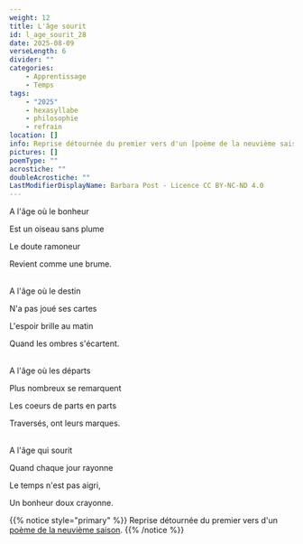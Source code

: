 ```yaml
---
weight: 12
title: L'âge sourit
id: l_age_sourit_28
date: 2025-08-09
verseLength: 6
divider: ""
categories:
    - Apprentissage
    - Temps
tags:
    - "2025"
    - hexasyllabe
    - philosophie
    - refrain
location: []
info: Reprise détournée du premier vers d'un [poème de la neuvième saison](../9_neuvieme_saison/a_l_age_ou_le_bonheur).
pictures: []
poemType: ""
acrostiche: ""
doubleAcrostiche: ""
LastModifierDisplayName: Barbara Post - Licence CC BY-NC-ND 4.0
---
```

A l'âge où le bonheur

Est un oiseau sans plume

Le doute ramoneur

Revient comme une brume.

 \
A l'âge où le destin

N'a pas joué ses cartes

L'espoir brille au matin

Quand les ombres s'écartent.

 \
A l'âge où les départs

Plus nombreux se remarquent

Les coeurs de parts en parts

Traversés, ont leurs marques.

 \
A l'âge qui sourit

Quand chaque jour rayonne

Le temps n'est pas aigri,

Un bonheur doux crayonne.

{{% notice style="primary" %}}
Reprise détournée du premier vers d'un [poème de la neuvième saison](../9_neuvieme_saison/a_l_age_ou_le_bonheur).
{{% /notice %}}
